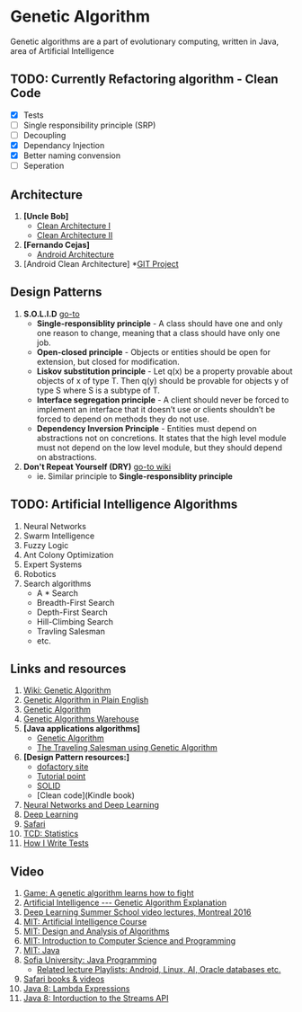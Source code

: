 # Genetic Algorithm

Genetic algorithms are a part of evolutionary computing, written in Java, area of Artificial Intelligence


## TODO: Currently Refactoring algorithm - Clean Code

- [x] Tests
- [ ] Single responsibility principle (SRP)
- [ ] Decoupling	
- [x] Dependancy Injection
- [x] Better naming convension
- [ ] Seperation

## Architecture

1. **[Uncle Bob]** 
   * [Clean Architecture I](https://8thlight.com/blog/uncle-bob/2012/08/13/the-clean-architecture.html)
   * [Clean Architecture II](https://8thlight.com/blog/uncle-bob/2011/11/22/Clean-Architecture.html)
2. **[Fernando Cejas]**
   * [Android Architecture](http://fernandocejas.com/2015/07/18/architecting-android-the-evolution/)
3. [Android Clean Architecture] 
   *[GIT Project](https://github.com/android10/Android-CleanArchitecture)



## Design Patterns

1. **S.O.L.I.D** [go-to](https://scotch.io/bar-talk/s-o-l-i-d-the-first-five-principles-of-object-oriented-design)
   * **Single-responsiblity principle** - A class should have one and only one reason to change, meaning that a class should have only one job.
   * **Open-closed principle** - Objects or entities should be open for extension, but closed for modification.
   * **Liskov substitution principle** - Let q(x) be a property provable about objects of x of type T. Then q(y) should be provable for objects y of type S where S is a subtype of T.
   * **Interface segregation principle** - A client should never be forced to implement an interface that it doesn’t use or clients shouldn’t be forced to depend on methods they do not use.
   * **Dependency Inversion Principle** - Entities must depend on abstractions not on concretions. It states that the high level module must not depend on the low level module, but they should depend on abstractions.
2. **Don't Repeat Yourself (DRY)** [go-to wiki](https://en.wikipedia.org/wiki/Don't_repeat_yourself)
   * ie. Similar principle to **Single-responsiblity principle** 
  
## TODO: Artificial Intelligence Algorithms

1. Neural Networks
2. Swarm Intelligence
3. Fuzzy Logic
4. Ant Colony Optimization
5. Expert Systems
6. Robotics
7. Search algorithms
   * A * Search
   * Breadth-First Search
   * Depth-First Search
   * Hill-Climbing Search
   * Travling Salesman
   * etc.


## Links and resources

1. [Wiki: Genetic Algorithm](https://en.wikipedia.org/wiki/Genetic_algorithm)
2. [Genetic Algorithm in Plain English](http://www.ai-junkie.com/ga/intro/gat1.html)
3. [Genetic Algorithm](https://www.doc.ic.ac.uk/~nd/surprise_96/journal/vol1/hmw/article1.html)
4. [Genetic Algorithms Warehouse](http://geneticalgorithms.ai-depot.com/Tutorial/Overview.html)
5. **[Java applications algorithms]**
   * [Genetic Algorithm](http://www.theprojectspot.com/tutorial-post/creating-a-genetic-algorithm-for-beginners/3)
   * [The Traveling Salesman using Genetic Algorithm](http://www.theprojectspot.com/tutorial-post/applying-a-genetic-algorithm-to-the-travelling-salesman-problem/5)
6. **[Design Pattern resources:]** 
   * [dofactory site](http://www.dofactory.com/net/design-patterns)
   * [Tutorial point](https://www.tutorialspoint.com/design_pattern/index.htm)
   * [SOLID](https://www.novoda.com/blog/designing-something-solid/)
   * [Clean code](Kindle book)
7. [Neural Networks and Deep Learning](http://neuralnetworksanddeeplearning.com/)
8. [Deep Learning](http://deeplearning.net/)
9. [Safari](http://techbus.safaribooksonline.com/home?uicode=oracle&sessionid=dd6e43f2-1896-49e2-8528-61b1399c1112)
10. [TCD: Statistics](https://www.scss.tcd.ie/postgraduate/pgcertstats/)
11. [How I Write Tests](https://blog.nelhage.com/2016/12/how-i-test/)


## Video

1. [Game: A genetic algorithm learns how to fight](https://www.youtube.com/watch?v=u2t77mQmJiY)
2. [Artificial Intelligence --- Genetic Algorithm Explanation ](https://www.youtube.com/watch?v=uxS7tSTJx8s)
3. [Deep Learning Summer School video lectures, Montreal 2016](http://videolectures.net/deeplearning2016_montreal/)
4. [MIT: Artificial Intelligence Course](https://www.youtube.com/watch?v=TjZBTDzGeGg&list=PLUl4u3cNGP63gFHB6xb-kVBiQHYe_4hSi) 
5. [MIT: Design and Analysis of Algorithms](https://www.youtube.com/playlist?list=PLUl4u3cNGP6317WaSNfmCvGym2ucw3oGp)
6. [MIT: Introduction to Computer Science and Programming](https://www.youtube.com/watch?v=k6U-i4gXkLM&list=PL0065A2C3177ACC8A)
7. [MIT: Java](https://www.youtube.com/watch?v=0M_kIqhwbFo&list=PLqMwoI9duOl34Nuhgw7vVPceXo1PQVnFA)
8. [Sofia University: Java Programming](https://www.youtube.com/watch?v=HMUkS0sJr70&list=PLYA1tuGWMbyrW0oqGaJesnrlxQSAclHf3)
	* [Related lecture Playlists: Android, Linux, AI, Oracle databases etc.](https://www.youtube.com/user/bjhecker/playlists)
9. [Safari books & videos](http://techbus.safaribooksonline.com/home?uicode=oracle&sessionid=dd6e43f2-1896-49e2-8528-61b1399c1112)
10. [Java 8: Lambda Expressions](https://t.co/Ne480awiZ3)
11. [Java 8: Intorduction to the Streams API](https://t.co/vQnHpCrM9e)



